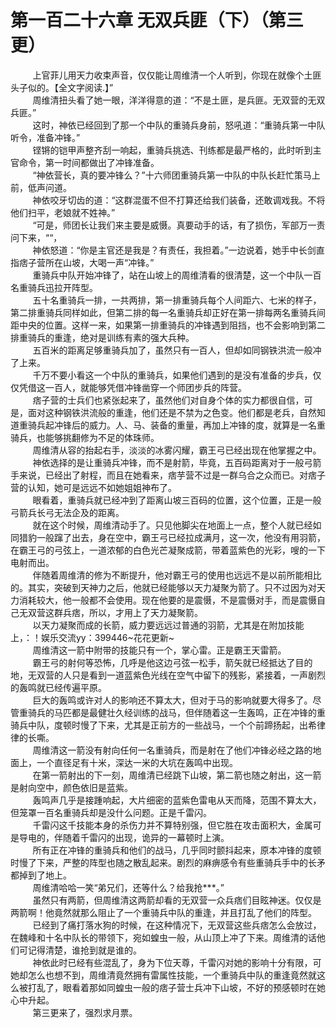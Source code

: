 <h1>第一百二十六章 无双兵匪（下）（第三更）</h1>
<div id="content">&nbsp&nbsp&nbsp&nbsp&nbsp&nbsp&nbsp&nbsp
 上官菲儿用天力收束声音，仅仅能让周维清一个人听到，你现在就像个土匪头子似的。【全文字阅读.】”
 <br/>&nbsp&nbsp&nbsp&nbsp&nbsp&nbsp&nbsp&nbsp
 周维清扭头看了她一眼，洋洋得意的道：“不是土匪，是兵匪。无双营的无双兵匪。”
 <br/>&nbsp&nbsp&nbsp&nbsp&nbsp&nbsp&nbsp&nbsp
 这时，神依已经回到了那一个中队的重骑兵身前，怒吼道：“重骑兵第一中队听令，准备冲锋。”
 <br/>&nbsp&nbsp&nbsp&nbsp&nbsp&nbsp&nbsp&nbsp
 铿锵的铠甲声整齐刮一响起，重骑兵挑选、刊练都是最严格的，此时听到主官命令，第一时间都做出了冲锋准备。
 <br/>&nbsp&nbsp&nbsp&nbsp&nbsp&nbsp&nbsp&nbsp
 “神依营长，真的要冲锋么？”十六师团重骑兵第一中队的中队长赶忙策马上前，低声问道。
 <br/>&nbsp&nbsp&nbsp&nbsp&nbsp&nbsp&nbsp&nbsp
 神依咬牙切齿的道：“这群混蛋不但不打算还给我们装备，还敢调戏我。不将他们扫平，老娘就不姓神。”
 <br/>&nbsp&nbsp&nbsp&nbsp&nbsp&nbsp&nbsp&nbsp
 “可是，师团长让我们来主要是威慑。真要动手的话，有了损伤，军部万一责问下来，““，
 <br/>&nbsp&nbsp&nbsp&nbsp&nbsp&nbsp&nbsp&nbsp
 神依怒道：“你是主官还是我是？有责任，我担着。”一边说着，她手中长剑直指痞子营所在山坡，大喝一声“冲锋。”
 <br/>&nbsp&nbsp&nbsp&nbsp&nbsp&nbsp&nbsp&nbsp
 重骑兵中队开始冲锋了，站在山坡上的周维清看的很清楚，这一个中队一百名重骑兵迅拉开阵型。
 <br/>&nbsp&nbsp&nbsp&nbsp&nbsp&nbsp&nbsp&nbsp
 五十名重骑兵一排，一共两排，第一排重骑兵每个人间距六、七米的样子，第二排重骑兵同样如此，但第二排的每一名重骑兵却正好在第一排每两名重骑兵间距中央的位置。这样一来，如果第一排重骑兵的冲锋遇到阻挡，也不会影响到第二排重骑兵的重逢，绝对是训练有素的强大兵种。
 <br/>&nbsp&nbsp&nbsp&nbsp&nbsp&nbsp&nbsp&nbsp
 五百米的距离足够重骑兵加了，虽然只有一百人，但却如同钢铁洪流一般冲了上来。
 <br/>&nbsp&nbsp&nbsp&nbsp&nbsp&nbsp&nbsp&nbsp
 千万不要小看这一个中队的重骑兵，如果他们遇到的是没有准备的步兵，仅仅凭借这一百人，就能够凭借冲锋凿穿一个师团步兵的阵营。
 <br/>&nbsp&nbsp&nbsp&nbsp&nbsp&nbsp&nbsp&nbsp
 痞子营的士兵们也紧张起来了，虽然他们对自身个体的实力都很自信，可是，面对这种钢铁洪流般的重逢，他们还是不禁为之色变。他们都是老兵，自然知道重骑兵起冲锋后的威力。人、马、装备的重量，再加上冲锋的度，就算是一名重骑兵，也能够挑翻修为不足的体珠师。
 <br/>&nbsp&nbsp&nbsp&nbsp&nbsp&nbsp&nbsp&nbsp
 周维清从容的抬起右手，淡淡的冰雾闪耀，霸王弓已经出现在他掌握之中。
 <br/>&nbsp&nbsp&nbsp&nbsp&nbsp&nbsp&nbsp&nbsp
 神依选择的是让重骑兵冲锋，而不是射箭，毕竟，五百码距离对于一般弓箭手来说，已经出了射程，而且在她看来，痞芋营不过是一群乌合之众而已。对痞子营的认知，她可是远远不如她姐姐神布了。
 <br/>&nbsp&nbsp&nbsp&nbsp&nbsp&nbsp&nbsp&nbsp
 眼看着，重骑兵就已经冲到了距离山坡三百码的位置，这个位置，正是一般弓箭兵长弓无法企及的距离。
 <br/>&nbsp&nbsp&nbsp&nbsp&nbsp&nbsp&nbsp&nbsp
 就在这个时候，周维清动手了。只见他脚尖在地面上一点，整个人就已经如同猎豹一般蹿了出去，身在空中，霸王弓已经拉成满月，这一次，他没有用羽箭，在霸王弓的弓弦上，一道浓郁的白色光芒凝聚成箭，带着蓝紫色的光彩，嗖的一下电射而出。
 <br/>&nbsp&nbsp&nbsp&nbsp&nbsp&nbsp&nbsp&nbsp
 伴随着周维清的修为不断提升，他对霸王弓的使用也远远不是以前所能相比的。其实，突破到天神力之后，他就已经能够以天力凝聚为箭了。只不过因为对天力消耗较大，他一般都不会使用。现在他要的是震慑，不是震慑对手，而是震慑自己无双营这群兵痞，所以，才用上了天力凝聚箭。
 <br/>&nbsp&nbsp&nbsp&nbsp&nbsp&nbsp&nbsp&nbsp
 以天力凝聚而成的长箭，威力要远远过普通的羽箭，尤其是在附加技能上，：！娱乐交流yy：399446~花花更新~
 <br/>&nbsp&nbsp&nbsp&nbsp&nbsp&nbsp&nbsp&nbsp
 周维清这一箭中附带的技能只有一个，掌心雷。正是霸王天雷箭。
 <br/>&nbsp&nbsp&nbsp&nbsp&nbsp&nbsp&nbsp&nbsp
 霸王弓的射何等恐怖，几呼是他这边弓弦一松手，箭矢就已经抵达了目的地，无双营的人只是看到一道蓝紫色光线在空气中留下的残影，紧接着，一声剧烈的轰鸣就已经传遍平原。
 <br/>&nbsp&nbsp&nbsp&nbsp&nbsp&nbsp&nbsp&nbsp
 巨大的轰鸣或许对人的影响还不算太大，但对于马的影响就要大得多了。尽管重骑兵的马匹都是最健壮久经训练的战马，但伴随着这一生轰鸣，正在冲锋的重骑兵中队，度顿时慢了下来，尤其是正前方的一些战马，一个个前蹄扬起，出希律律的长嘶。
 <br/>&nbsp&nbsp&nbsp&nbsp&nbsp&nbsp&nbsp&nbsp
 周维清这一箭没有射向任何一名重骑兵，而是射在了他们冲锋必经之路的地面上，一个直径足有十米，深达一米的大坑在轰鸣中出现。
 <br/>&nbsp&nbsp&nbsp&nbsp&nbsp&nbsp&nbsp&nbsp
 在第一箭射出的下一刻，周维清已经跳下山坡，第二箭也随之射出，这一箭是射向空中，颜色依旧是蓝紫。
 <br/>&nbsp&nbsp&nbsp&nbsp&nbsp&nbsp&nbsp&nbsp
 轰鸣声几乎是接踵响起，大片细密的蓝紫色雷电从天而降，范围不算太大，但笼罩一百名重骑兵却是没什么问题。正是千雷闪。
 <br/>&nbsp&nbsp&nbsp&nbsp&nbsp&nbsp&nbsp&nbsp
 千雷闪这千技能本身的杀伤力并不算特别强，但它胜在攻击面积大，金属可是导电的，伴随着千雷闪的出现，诡异的一幕顿时上演。
 <br/>&nbsp&nbsp&nbsp&nbsp&nbsp&nbsp&nbsp&nbsp
 所有正在冲锋的重骑兵和他们的战马，几乎同时颤抖起来，原本冲锋的度顿时慢了下来，严整的阵型也随之散乱起来。剧烈的麻痹感令有些重骑兵手中的长矛都掉到了地上。
 <br/>&nbsp&nbsp&nbsp&nbsp&nbsp&nbsp&nbsp&nbsp
 周维清哈哈一笑“弟兄们，还等什么？给我抢***。”
 <br/>&nbsp&nbsp&nbsp&nbsp&nbsp&nbsp&nbsp&nbsp
 虽然只有两箭，但周维清这两箭却看的无双营一众兵痞们目眩神迷。仅仅是两箭啊！他竟然就那么阻止了一个重骑兵中队的重逢，并且打乱了他们的阵型。
 <br/>&nbsp&nbsp&nbsp&nbsp&nbsp&nbsp&nbsp&nbsp
 已经到了痛打落水狗的时候，在这种情况下，无双营这些兵痞怎么会放过，在魏峰和十名中队长的带领下，宛如蝗虫一般，从山顶上冲了下来。周维清的话他们可记得清楚，谁抢到就是谁的。
 <br/>&nbsp&nbsp&nbsp&nbsp&nbsp&nbsp&nbsp&nbsp
 神依此时已经有些混乱了，身为下位天尊，千雷闪对她的影响十分有限，可她却怎么也想不到，周维清竟然拥有雷属性技能，一个重骑兵中队的重逢竟然就这么被打乱了，眼看着那如同蝗虫一般的痞子营士兵冲下山坡，不好的预感顿时在她心中升起。
 <br/>&nbsp&nbsp&nbsp&nbsp&nbsp&nbsp&nbsp&nbsp
 第三更来了，强烈求月票。
 <br/>&nbsp&nbsp&nbsp&nbsp&nbsp&nbsp&nbsp&nbsp
 <br/>&nbsp&nbsp&nbsp&nbsp&nbsp&nbsp&nbsp&nbsp
</div>
